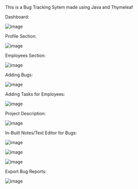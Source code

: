 
This is a Bug Tracking Sytem made using Java and Thymeleaf

Dashboard:

![image](https://user-images.githubusercontent.com/79261869/235350550-8507095d-ddb2-4c7e-a2d9-e7d61e0b6743.png)
 
Profile Section:

![image](https://user-images.githubusercontent.com/79261869/235350563-dd54898f-bf80-4307-9061-7d94bd215c85.png)

Employees Section:

![image](https://user-images.githubusercontent.com/79261869/235350570-fa8d1d20-4948-4eb9-8eb4-ad7eb149531c.png)

Adding Bugs:

![image](https://user-images.githubusercontent.com/79261869/235350589-4daa717c-42e3-4040-ae76-8da978a98684.png)

Adding Tasks for Employees:

![image](https://user-images.githubusercontent.com/79261869/235350723-00184743-14db-47fb-91b1-f9dec13fd712.png)

Project Description:

![image](https://user-images.githubusercontent.com/79261869/235350744-06cc4c69-35e5-491b-a4b5-da84c3a679ff.png)


In-Built Notes/Text Editor for Bugs:

![image](https://user-images.githubusercontent.com/79261869/235350614-30cf5e57-4ca8-4378-82f9-a2f5b72f8954.png)

![image](https://user-images.githubusercontent.com/79261869/235350650-9462b70a-3230-4955-93e4-512a5d7bcda4.png)

![image](https://user-images.githubusercontent.com/79261869/235350666-4fce63f0-7448-4d34-90aa-099ea4ec85b2.png)

Export Bug Reports:

![image](https://user-images.githubusercontent.com/79261869/235350684-33a68fe4-7bd0-4418-b625-1b4adcece1c1.png)



